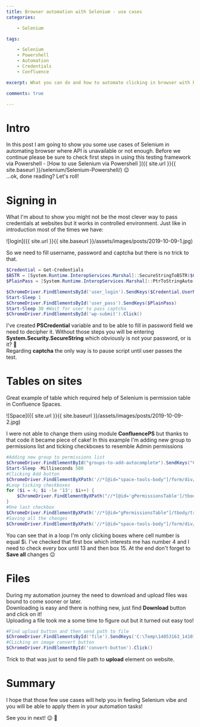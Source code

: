 ```yaml
---
title: Browser automation with Selenium - use cases
categories:

    - Selenium

tags:

    - Selenium
    - Powershell
    - Automation
    - Credentials
    - Confluence

excerpt: What you can do and how to automate clicking in browser with Powershell

comments: true

---
```

# Intro

In this post I am going to show you some use cases of Selenium in automating browser where API is unavailable or not enough. Before we continue please be sure to check first steps in using this testing framework via Powershell - [How to use Selenium via Powershell
]({{ site.url }}{{ site.baseurl }}/selenium/Selenium-Powershell/) 😉 <br>
...ok, done reading? Let's roll!
# Signing in

What I'm about to show you might not be the most clever way to pass credentials at websites but it works in controlled environment. Just like in introduction most of the times we have:

![login]({{ site.url }}{{ site.baseurl }}/assets/images/posts/2019-10-09-1.jpg)

So we need to fill username, password and captcha but there is no trick to that.

``` powershell
$Credential = Get-Credentials
$BSTR = [System.Runtime.InteropServices.Marshal]::SecureStringToBSTR($Credential.Password)
$PlainPass = [System.Runtime.InteropServices.Marshal]::PtrToStringAuto($BSTR)

$ChromeDriver.FindElementsById('user_login').SendKeys($Credential.UserName)
Start-Sleep 1
$ChromeDriver.FindElementsById('user_pass').SendKeys($PlainPass)
Start-Sleep 30 #Wait for user to pass captcha
$ChromeDriver.FindElementsById('wp-submit').Click()
```

I've created **PSCredential** variable and to be able to fill in password field we need to decipher it. Without those steps you will be entering **System.Security.SecureString** which obviously is not your password, or is it? 🤔<br> 
Regarding **captcha** the only way is to pause script until user passes the test.
# Tables on sites

Great example of table which required help of Selenium is permission table in Confluence Spaces.<br>

![Space]({{ site.url }}{{ site.baseurl }}/assets/images/posts/2019-10-09-2.jpg)

I were not able to change them using module **ConfluencePS** but thanks to that code it became piece of cake! In this example I'm adding new group to permissions list and ticking checkboxes to resemble Admin permissions

``` powershell
#Adding new group to permissions list
$ChromeDriver.FindElementById("groups-to-add-autocomplete").SendKeys("Conf_GroupName_Admin")
Start-Sleep -Milliseconds 500
#Clicking Add button
$ChromeDriver.FindElementByXPath('//*[@id="space-tools-body"]/form/div/div[3]/input[2]').Click()
#Loop ticking checkboxes
for ($i = 4; $i -le '13'; $i++) {
    $ChromeDriver.FindElementByXPath("//*[@id='gPermissionsTable']/tbody/tr[3]/td[$i]/input").Click()
}
#One last checkbox
$ChromeDriver.FindElementByXPath('//*[@id="gPermissionsTable"]/tbody/tr[3]/td[15]/input').Click()
#Saving all the changes
$ChromeDriver.FindElementByXPath('//*[@id="space-tools-body"]/form/div/div[9]/input[1]').Click()
```

You can see that in a loop I'm only clicking boxes where cell number is equal $i. I've checked that first box which interests me has number 4 and I need to check every box until 13 and then box 15. At the end don't forget to **Save all** changes 😉
# Files

During my automation journey the need to download and upload files was bound to come sooner or later.<br>
Downloading is easy and there is nothing new, just find **Download** button and click on it!<br>
Uploading a file took me a some time to figure out but it turned out easy too!

``` powershell
#Find upload button and then send path to file
$ChromeDriver.FindElementsById('file').SendKeys('C:\Temp\14853163_141016446369733_5206568431232995795_o.jpg')
#CLicking on image convert button
$ChromeDriver.FindElementById('convert-button').Click()
```

Trick to that was just to send file path to **upload** element on website.
# Summary

I hope that those few use cases will help you in feeling Selenium vibe and you will be able to apply them in your automation tasks!<br>

See you in next! 😉 🧠


